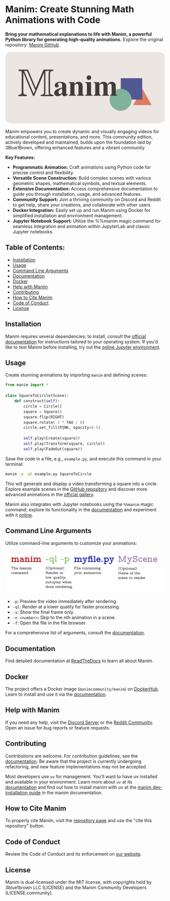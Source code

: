 # Manim: Create Stunning Math Animations with Code

**Bring your mathematical explanations to life with Manim, a powerful Python library for generating high-quality animations.** Explore the original repository: [Manim GitHub](https://github.com/ManimCommunity/manim).

<p align="center">
    <a href="https://www.manim.community/"><img src="https://raw.githubusercontent.com/ManimCommunity/manim/main/logo/cropped.png"></a>
</p>

Manim empowers you to create dynamic and visually engaging videos for educational content, presentations, and more. This community edition, actively developed and maintained, builds upon the foundation laid by 3Blue1Brown, offering enhanced features and a vibrant community.

**Key Features:**

*   **Programmatic Animation:** Craft animations using Python code for precise control and flexibility.
*   **Versatile Scene Construction:** Build complex scenes with various geometric shapes, mathematical symbols, and textual elements.
*   **Extensive Documentation:** Access comprehensive documentation to guide you through installation, usage, and advanced features.
*   **Community Support:** Join a thriving community on Discord and Reddit to get help, share your creations, and collaborate with other users.
*   **Docker Integration:** Easily set up and run Manim using Docker for simplified installation and environment management.
*   **Jupyter Notebook Support:** Utilize the %%manim magic command for seamless integration and animation within JupyterLab and classic Jupyter notebooks.

## Table of Contents:

-   [Installation](#installation)
-   [Usage](#usage)
-   [Command Line Arguments](#command-line-arguments)
-   [Documentation](#documentation)
-   [Docker](#docker)
-   [Help with Manim](#help-with-manim)
-   [Contributing](#contributing)
-   [How to Cite Manim](#how-to-cite-manim)
-   [Code of Conduct](#code-of-conduct)
-   [License](#license)

## Installation

Manim requires several dependencies; to install, consult the [official documentation](https://docs.manim.community/en/stable/installation.html) for instructions tailored to your operating system. If you'd like to test Manim before installing, try out the [online Jupyter environment](https://try.manim.community/).

## Usage

Create stunning animations by importing `manim` and defining scenes:

```python
from manim import *

class SquareToCircle(Scene):
    def construct(self):
        circle = Circle()
        square = Square()
        square.flip(RIGHT)
        square.rotate(-3 * TAU / 8)
        circle.set_fill(PINK, opacity=0.5)

        self.play(Create(square))
        self.play(Transform(square, circle))
        self.play(FadeOut(square))
```

Save the code in a file, e.g., `example.py`, and execute this command in your terminal:

```sh
manim -p -ql example.py SquareToCircle
```

This will generate and display a video transforming a square into a circle. Explore example scenes in the [GitHub repository](example_scenes) and discover more advanced animations in the [official gallery](https://docs.manim.community/en/stable/examples.html).

Manim also integrates with Jupyter notebooks using the `%%manim` magic command; explore its functionality in the [documentation](https://docs.manim.community/en/stable/reference/manim.utils.ipython_magic.ManimMagic.html) and experiment with it [online](https://mybinder.org/v2/gh/ManimCommunity/jupyter_examples/HEAD?filepath=basic_example_scenes.ipynb).

## Command Line Arguments

Utilize command-line arguments to customize your animations:

![manim-illustration](https://raw.githubusercontent.com/ManimCommunity/manim/main/docs/source/_static/command.png)

*   `-p`: Preview the video immediately after rendering.
*   `-ql`: Render at a lower quality for faster processing.
*   `-s`: Show the final frame only.
*   `-n <number>`: Skip to the nth animation in a scene.
*   `-f`: Open the file in the file browser.

For a comprehensive list of arguments, consult the [documentation](https://docs.manim.community/en/stable/guides/configuration.html).

## Documentation

Find detailed documentation at [ReadTheDocs](https://docs.manim.community/) to learn all about Manim.

## Docker

The project offers a Docker image (`manimcommunity/manim`) on [DockerHub](https://hub.docker.com/r/manimcommunity/manim). Learn to install and use it via the [documentation](https://docs.manim.community/en/stable/installation/docker.html).

## Help with Manim

If you need any help, visit the [Discord Server](https://www.manim.community/discord/) or the [Reddit Community](https://www.reddit.com/r/manim/). Open an issue for bug reports or feature requests.

## Contributing

Contributions are welcome. For contribution guidelines, see the [documentation](https://docs.manim.community/en/stable/contributing.html). Be aware that the project is currently undergoing refactoring, and new feature implementations may not be accepted.

Most developers use `uv` for management. You'll want to have uv installed and available in your environment.
Learn more about `uv` at its [documentation](https://docs.astral.sh/uv/) and find out how to install manim with uv at the [manim dev-installation guide](https://docs.manim.community/en/latest/contributing/development.html) in the manim documentation.

## How to Cite Manim

To properly cite Manim, visit the [repository page](https://github.com/ManimCommunity/manim) and use the "cite this repository" button.

## Code of Conduct

Review the Code of Conduct and its enforcement on [our website](https://docs.manim.community/en/stable/conduct.html).

## License

Manim is dual-licensed under the MIT license, with copyrights held by 3blue1brown LLC (LICENSE) and the Manim Community Developers (LICENSE.community).